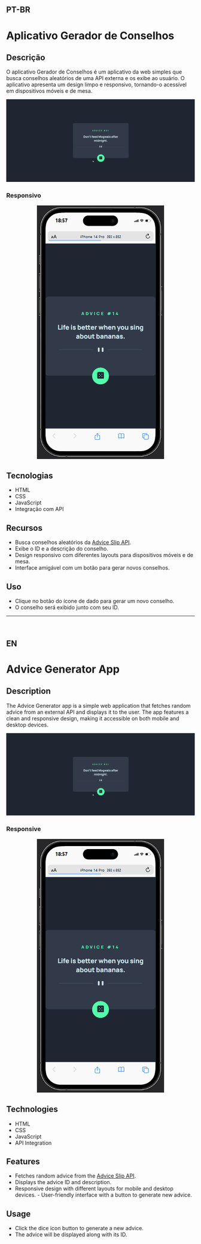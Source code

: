 ## PT-BR

# Aplicativo Gerador de Conselhos

## Descrição
O aplicativo Gerador de Conselhos é um aplicativo da web simples que busca conselhos aleatórios de uma API externa e os exibe ao usuário. O aplicativo apresenta um design limpo e responsivo, tornando-o acessível em dispositivos móveis e de mesa.

<div align="center">

<img src="./src/gif/desktop-app-gerador.gif" />

</div>

### Responsivo

<div align="center">

<img src="./src/gif/responsive-app-gerador.gif" />

</div>


## Tecnologias
- HTML
- CSS
- JavaScript
- Integração com API

## Recursos
- Busca conselhos aleatórios da [Advice Slip API](https://api.adviceslip.com/advice).
- Exibe o ID e a descrição do conselho.
- Design responsivo com diferentes layouts para dispositivos móveis e de mesa.
- Interface amigável com um botão para gerar novos conselhos.


## Uso
- Clique no botão do ícone de dado para gerar um novo conselho.
- O conselho será exibido junto com seu ID.

______________________________________________________________

<br>


## EN

# Advice Generator App

## Description
The Advice Generator app is a simple web application that fetches random advice from an external API and displays it to the user. The app features a clean and responsive design, making it accessible on both mobile and desktop devices.

<div align="center">

<img src="./src/gif/desktop-app-gerador.gif" />

</div>

### Responsive

<div align="center">

<img src="./src/gif/responsive-app-gerador.gif" />

</div>

## Technologies
- HTML
- CSS
- JavaScript
- API Integration

## Features
- Fetches random advice from the [Advice Slip API](https://api.adviceslip.com/advice).
- Displays the advice ID and description.
- Responsive design with different layouts for mobile and desktop devices. - User-friendly interface with a button to generate new advice.

## Usage
- Click the dice icon button to generate a new advice.
- The advice will be displayed along with its ID.